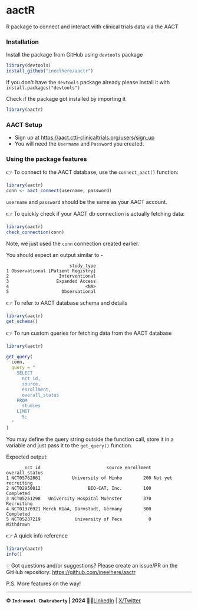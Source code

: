 # aactR
R package to connect and interact with clinical trials data via the AACT

### Installation
Install the package from GitHub using `devtools` package

```R
library(devtools)
install_github("ineelhere/aactr")
```
If you don't have the `devtools` package already please install it with `install.packages("devtools")`

Check if the package got installed by importing it
```R
library(aactr)
```

### AACT Setup
* Sign up at https://aact.ctti-clinicaltrials.org/users/sign_up
* You will need the `Username` and `Password` you created.

### Using the package features
👉 To connect to the AACT database, use the `connect_aact()` function:
```R
library(aactr)
conn <- aact_connect(username, password) 
```
`username` and `password` should be the same as your AACT account.

👉 To quickly check if your AACT db connection is actually fetching data: 
```R
library(aactr)
check_connection(conn)
```
Note, we just used the `conn` connection created earlier.

You should expect an output similar to -
```
                        study_type
1 Observational [Patient Registry]
2                   Interventional
3                  Expanded Access
4                             <NA>
5                    Observational
```

👉 To refer to AACT database schema and details
```R
library(aactr)
get_schema()
```
👉 To run custom queries for fetching data from the AACT database
```R
library(aactr)

get_query(
  conn, 
  query = "
    SELECT 
      nct_id, 
      source, 
      enrollment, 
      overall_status
    FROM 
      studies
    LIMIT 
      5;
  "
)

```
You may define the query string outside the function call, store it in a variable and just pass it to the `get_query()` function.

Expected output:
```
       nct_id                         source enrollment     overall_status
1 NCT05762861            University of Minho        200 Not yet recruiting
2 NCT02950012                  BIO-CAT, Inc.        100          Completed
3 NCT05251298   University Hospital Muenster        370         Recruiting
4 NCT01376921 Merck KGaA, Darmstadt, Germany        300          Completed
5 NCT05237219             University of Pecs          0          Withdrawn
```

👉 A quick info reference
```R
library(aactr)
info()
```




💡 Got questions and/or suggestions? Please create an issue/PR on the GitHub repository: https://github.com/ineelhere/aactr

P.S. More features on the way!
___

**© `Indraneel Chakraborty` | 2024** 🧑‍💻[LinkedIn](https://www.linkedin.com/in/indraneelchakraborty/) | [X/Twitter](https://twitter.com/ineelhere)